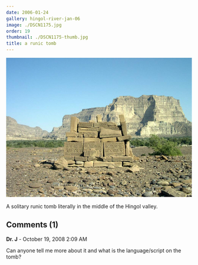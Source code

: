 ```yaml
---
date: 2006-01-24
gallery: hingol-river-jan-06
image: ./DSCN1175.jpg
order: 19
thumbnail: ./DSCN1175-thumb.jpg
title: a runic tomb
---
```


![a runic tomb](./DSCN1175.jpg)

A solitary runic tomb literally in the middle of the Hingol valley.

<div id="comments">

## Comments (1)

<div id="comment">

**Dr. J** - October 19, 2008  2:09 AM

Can anyone tell me more about it and what is the language/script on the tomb?

</div>

</div>